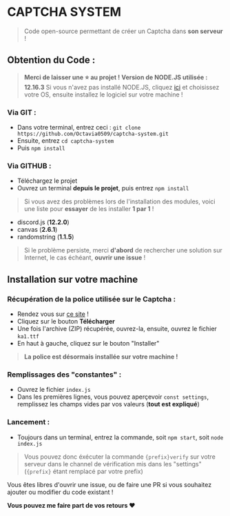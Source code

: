 # CAPTCHA SYSTEM

> Code open-source permettant de créer un Captcha dans **son serveur** !


## Obtention du Code :

> **Merci de laisser une ⭐ au projet !**
> __Version de NODE.JS utilisée :__ **12.16.3**
> Si vous n'avez pas installé NODE.JS, cliquez [ici](https://nodejs.org/en/download/) et choisissez votre OS, ensuite installez le logiciel sur votre machine !

### Via GIT :
*   Dans votre terminal, entrez ceci : `git clone https://github.com/Octavia0509/captcha-system.git`
*   Ensuite, entrez `cd captcha-system`
*   Puis `npm install`

### Via GITHUB :
*   Téléchargez le projet
*   Ouvrez un terminal __depuis le projet__, puis entrez `npm install`

> Si vous avez des problèmes lors de l'installation des modules, voici une liste pour __essayer__ de les installer **1 par 1** !
*   discord.js (**12.2.0**)
*   canvas (**2.6.1**)
*   randomstring (**1.1.5**)

> Si le problème persiste, merci **d'abord** de rechercher une solution sur Internet, le cas échéant, **ouvrir une issue** !

## Installation sur votre machine

### Récupération de la police utilisée sur le Captcha :
*   Rendez vous sur [ce site](https://www.dafont.com/fr/karmatic-arcade.font) !
*   Cliquez sur le bouton **Télécharger**
*   Une fois l'archive (ZIP) récupérée, ouvrez-la, ensuite, ouvrez le fichier `ka1.ttf`
*   En haut à gauche, cliquez sur le bouton "Installer"

> **La police est désormais installée sur votre machine !**

### Remplissages des "constantes" :

*   Ouvrez le fichier `index.js`
*   Dans les premières lignes, vous pouvez aperçevoir `const settings`, remplissez les champs vides par vos valeurs (**tout est expliqué**)

### Lancement :
*   Toujours dans un terminal, entrez la commande, soit `npm start`, soit `node index.js`


> Vous pouvez donc éxécuter la commande `{prefix}verify` sur votre serveur dans le channel de vérification mis dans les "settings" (`{prefix}` étant remplacé par votre prefix)

Vous êtes libres d'ouvrir une issue, ou de faire une PR si vous souhaitez ajouter ou modifier du code existant !

**Vous pouvez me faire part de vos retours ❤️**
